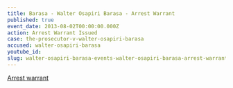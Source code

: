 ```yaml
---
title: Barasa - Walter Osapiri Barasa - Arrest Warrant
published: true
event_date: 2013-08-02T00:00:00.000Z
action: Arrest Warrant Issued
case: the-prosecutor-v-walter-osapiri-barasa
accused: walter-osapiri-barasa
youtube_id:
slug: walter-osapiri-barasa-events-walter-osapiri-barasa-arrest-warrant-
---
```



[Arrest warrant](http://www.icc-cpi.int/iccdocs/doc/doc1650592.pdf)